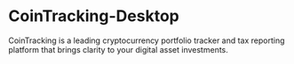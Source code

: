 # CoinTracking-Desktop
CoinTracking is a leading cryptocurrency portfolio tracker and tax reporting platform that brings clarity to your digital asset investments.

